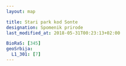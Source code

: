 ```yaml
---
layout: map

title: Stari park kod Sonte
designation: Spomenik prirode
last_modified_at: 2018-05-31T00:23:13+02:00

BioRaS: [345]
geoSrbija:
  L1_301: [7]
---
```

